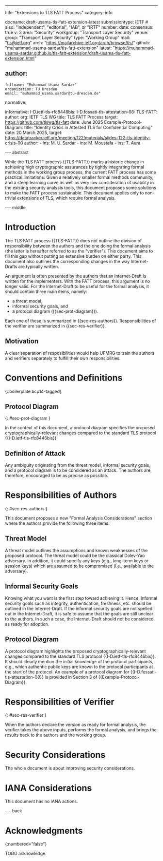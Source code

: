 ---
title: "Extensions to TLS FATT Process"
category: info

docname: draft-usama-tls-fatt-extension-latest
submissiontype: IETF  # also: "independent", "editorial", "IAB", or "IRTF"
number:
date:
consensus: true
v: 3
area: "Security"
workgroup: "Transport Layer Security"
venue:
  group: "Transport Layer Security"
  type: "Working Group"
  mail: "tls@ietf.org"
  arch: "https://mailarchive.ietf.org/arch/browse/tls/"
  github: "muhammad-usama-sardar/tls-fatt-extension"
  latest: "https://muhammad-usama-sardar.github.io/tls-fatt-extension/draft-usama-tls-fatt-extension.html"

author:
 -
    fullname: "Muhammad Usama Sardar"
    organization: TU Dresden
    email: "muhammad_usama.sardar@tu-dresden.de"

normative:

informative:
  I-D.ietf-tls-rfc8446bis:
  I-D.fossati-tls-attestation-08:
  TLS-FATT:
     author:
        org: IETF TLS WG
     title: TLS FATT Process
     target: https://github.com/tlswg/tls-fatt
     date: June 2025
  Example-Protocol-Diagram:
       title: "Identity Crisis in Attested TLS for Confidential Computing"
       date: 20 March 2025,
       target: https://datatracker.ietf.org/meeting/122/materials/slides-122-tls-identity-crisis-00
       author:
       -
         ins: M. U. Sardar
       -
         ins: M. Moustafa
       -
         ins: T. Aura

--- abstract

While the TLS FATT process {{TLS-FATT}} marks a historic change in achieving high cryptographic assurances by tightly integrating formal methods in the working group process, the current FATT process has some practical limitations. Given a relatively smaller formal methods community, and a steep learning curve as well as very low consideration of usability in the existing security analysis tools, this document proposes some solutions to make the FATT process sustainable. This document applies only to non-trivial extensions of TLS, which require formal analysis.


--- middle

# Introduction
The TLS FATT process {{TLS-FATT}} does not outline the division of responsibility between the authors and the one doing the formal analysis (the latter is hereafter referred to as the "verifier"). This document aims to fill this gap without putting an extensive burden on either party. This document also outlines the corresponding changes in the way Internet-Drafts are typically written.

An argument is often presented by the authors that an Internet-Draft is written for the implementers. With the FATT process, this argument is no longer valid. For the Internet-Draft to be useful for the formal analysis, it should contain three main items, namely:

* a threat model,
* informal security goals, and
* a protocol diagram ({{sec-prot-diagram}}).

Each one of these is summarized in {{sec-res-authors}}. Responsibilities of the verifier are summarized in {{sec-res-verifier}}.

## Motivation
A clear separation of resposibilities would help UFMRG to train the authors and verifiers separately to fulfill their own responsibilities.

[comment]: <> (The goal of authors of Internet-Draft is to ...)


# Conventions and Definitions

{::boilerplate bcp14-tagged}

## Protocol Diagram
{: #sec-prot-diagram }

In the context of this document, a protocol diagram specifies the proposed cryptographically-relevant changes compared to the standard TLS protocol {{I-D.ietf-tls-rfc8446bis}}.

## Definition of Attack
Any ambiguity originating from the threat model, informal security goals, and a protocol diagram is to be considered as an attack. The authors are, therefore, encouraged to be as precise as possible.

# Responsibilities of Authors
{: #sec-res-authors }

This document proposes a new "Formal Analysis Considerations" section where the authors provide the following three items:

## Threat Model
A threat model outlines the assumptions and known weaknesses of the proposed protocol. The threat model could be the classical Dolev-Yao adversary. In addition, it could specify any keys (e.g., long-term keys or session keys) which are assumed to be compromised (i.e., available to the adversary).

## Informal Security Goals
Knowing what you want is the first step toward achieving it. Hence, informal security goals such as integrity, authentication, freshness, etc. should be outlined in the Internet-Draft.
If the informal security goals are not spelled out in the Internet-Draft, it is safe to assume that the goals are still unclear to the authors. In such a case, the Internet-Draft should not be considered as ready for adoption.

[section]: <> (These goals could be part of the security considerations or the Appendix.)


## Protocol Diagram
A protocol diagram highlights the proposed cryptographically-relevant changes compared to the standard TLS protocol {{I-D.ietf-tls-rfc8446bis}}. It should clearly mention the initial knowledge of the protocol participants, e.g., which authentic public keys are known to the protocol participants at the start of the protocol. An example of a protocol diagram for {{I-D.fossati-tls-attestation-08}} is provided in Section 3 of {{Example-Protocol-Diagram}}.

# Responsibilities of Verifier
{: #sec-res-verifier }

When the authors declare the version as ready for formal analysis, the verifier takes the above inputs, performs the formal analysis, and brings the results back to the authors and the working group.

[comment]: <> (This most likely needs some coordination with the authors.)

# Security Considerations

The whole document is about improving security considerations.


# IANA Considerations

This document has no IANA actions.


--- back

# Acknowledgments
{:numbered="false"}

TODO acknowledge.
